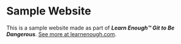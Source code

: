 # <h1>Sample Website</h1>

This is a sample website made as part of <strong><em>Learn Enough™ Git to Be
Dangerous</em></strong>. <a href="https://www.learnenough.com/html-tutorial">See more at learnenough.com</a>.
